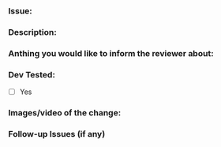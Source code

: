 ### Issue:

### Description:

### Anthing you would like to inform the reviewer about:

### Dev Tested:
- [ ] Yes


### Images/video of the change:


### Follow-up Issues (if any)

